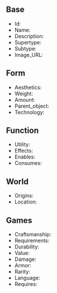 ## Base
- <span class="text-field" data-tooltip="Text">Id</span>: 
- <span class="text-field" data-tooltip="Text">Name</span>: 
- <span class="text-field" data-tooltip="Text">Description</span>: 
- <span class="text-field" data-tooltip="Text">Supertype</span>: 
- <span class="text-field" data-tooltip="Text">Subtype</span>: 
- <span class="text-field" data-tooltip="Text">Image_URL</span>: 

## Form
- <span class="text-field" data-tooltip="Text">Aesthetics</span>: 
- <span class="number-field" data-tooltip="Number, max: 0">Weight</span>: 
- <span class="number-field" data-tooltip="Number, max: 0">Amount</span>: 
- <span class="link-field" data-tooltip="Single Object">Parent_object</span>: 
- <span class="multi-link-field" data-tooltip="Multi Construct">Technology</span>: 

## Function
- <span class="text-field" data-tooltip="Text">Utility</span>: 
- <span class="multi-link-field" data-tooltip="Multi Phenomenon">Effects</span>: 
- <span class="multi-link-field" data-tooltip="Multi Ability">Enables</span>: 
- <span class="multi-link-field" data-tooltip="Multi Construct">Consumes</span>: 

## World
- <span class="text-field" data-tooltip="Text">Origins</span>: 
- <span class="link-field" data-tooltip="Single Location">Location</span>: 

## Games
- <span class="text-field" data-tooltip="Text">Craftsmanship</span>: 
- <span class="text-field" data-tooltip="Text">Requirements</span>: 
- <span class="text-field" data-tooltip="Text">Durability</span>: 
- <span class="number-field" data-tooltip="Number, max: 0">Value</span>: 
- <span class="number-field" data-tooltip="Number, max: 0">Damage</span>: 
- <span class="number-field" data-tooltip="Number, max: 0">Armor</span>: 
- <span class="text-field" data-tooltip="Text">Rarity</span>: 
- <span class="link-field" data-tooltip="Single Language">Language</span>: 
- <span class="multi-link-field" data-tooltip="Multi Trait">Requires</span>: 

